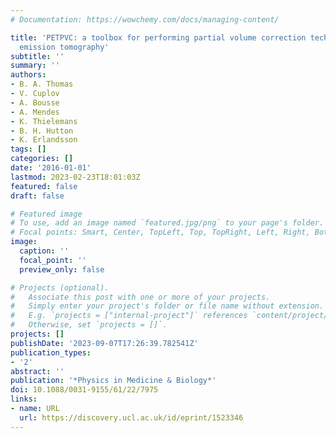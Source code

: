 ```yaml
---
# Documentation: https://wowchemy.com/docs/managing-content/

title: 'PETPVC: a toolbox for performing partial volume correction techniques in positron
  emission tomography'
subtitle: ''
summary: ''
authors:
- B. A. Thomas
- V. Cuplov
- A. Bousse
- A. Mendes
- K. Thielemans
- B. H. Hutton
- K. Erlandsson
tags: []
categories: []
date: '2016-01-01'
lastmod: 2023-02-23T18:01:03Z
featured: false
draft: false

# Featured image
# To use, add an image named `featured.jpg/png` to your page's folder.
# Focal points: Smart, Center, TopLeft, Top, TopRight, Left, Right, BottomLeft, Bottom, BottomRight.
image:
  caption: ''
  focal_point: ''
  preview_only: false

# Projects (optional).
#   Associate this post with one or more of your projects.
#   Simply enter your project's folder or file name without extension.
#   E.g. `projects = ["internal-project"]` references `content/project/deep-learning/index.md`.
#   Otherwise, set `projects = []`.
projects: []
publishDate: '2023-09-07T17:26:39.782541Z'
publication_types:
- '2'
abstract: ''
publication: '*Physics in Medicine & Biology*'
doi: 10.1088/0031-9155/61/22/7975
links:
- name: URL
  url: https://discovery.ucl.ac.uk/id/eprint/1523346
---
```

